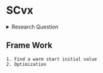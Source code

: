 # SCvx

<details>
<summary>
    Research Question
</summary>
    How can a <ins>vehicle</ins> find <ins>an</ins> optimized solution in <ins>real-time</ins> for <ins>general situation</ins>?
</details>

## Frame Work
    1. Find a warm start initial value
    2. Optimization
